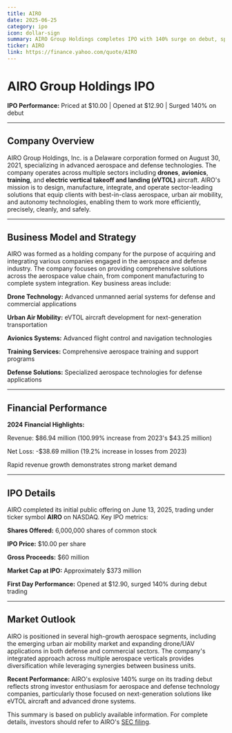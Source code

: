 ```yaml
---
title: AIRO
date: 2025-06-25
category: ipo
icon: dollar-sign
summary: AIRO Group Holdings completes IPO with 140% surge on debut, specializing in drones, avionics, and eVTOL aircraft
ticker: AIRO
link: https://finance.yahoo.com/quote/AIRO
---
```


# AIRO Group Holdings IPO

**IPO Performance:** Priced at $10.00 | Opened at $12.90 | Surged 140% on debut

---

## Company Overview

AIRO Group Holdings, Inc. is a Delaware corporation formed on August 30, 2021, specializing in advanced aerospace and defense technologies. The company operates across multiple sectors including **drones**, **avionics**, **training**, and **electric vertical takeoff and landing (eVTOL)** aircraft. AIRO's mission is to design, manufacture, integrate, and operate sector-leading solutions that equip clients with best-in-class aerospace, urban air mobility, and autonomy technologies, enabling them to work more efficiently, precisely, cleanly, and safely.

---

## Business Model and Strategy

AIRO was formed as a holding company for the purpose of acquiring and integrating various companies engaged in the aerospace and defense industry. The company focuses on providing comprehensive solutions across the aerospace value chain, from component manufacturing to complete system integration. Key business areas include:

**Drone Technology:** Advanced unmanned aerial systems for defense and commercial applications

**Urban Air Mobility:** eVTOL aircraft development for next-generation transportation

**Avionics Systems:** Advanced flight control and navigation technologies

**Training Services:** Comprehensive aerospace training and support programs

**Defense Solutions:** Specialized aerospace technologies for defense applications

---

## Financial Performance

**2024 Financial Highlights:**

Revenue: $86.94 million (100.99% increase from 2023's $43.25 million)

Net Loss: -$38.69 million (19.2% increase in losses from 2023)

Rapid revenue growth demonstrates strong market demand

---

## IPO Details

AIRO completed its initial public offering on June 13, 2025, trading under ticker symbol **AIRO** on NASDAQ. Key IPO metrics:

**Shares Offered:** 6,000,000 shares of common stock

**IPO Price:** $10.00 per share

**Gross Proceeds:** $60 million

**Market Cap at IPO:** Approximately $373 million

**First Day Performance:** Opened at $12.90, surged 140% during debut trading

---

## Market Outlook

AIRO is positioned in several high-growth aerospace segments, including the emerging urban air mobility market and expanding drone/UAV applications in both defense and commercial sectors. The company's integrated approach across multiple aerospace verticals provides diversification while leveraging synergies between business units.

**Recent Performance:** AIRO's explosive 140% surge on its trading debut reflects strong investor enthusiasm for aerospace and defense technology companies, particularly those focused on next-generation solutions like eVTOL aircraft and advanced drone systems.

This summary is based on publicly available information. For complete details, investors should refer to AIRO's [SEC filing](https://www.sec.gov/Archives/edgar/data/1927958/000164117225015147/form424b4.htm).